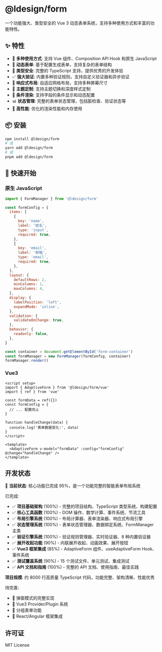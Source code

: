 # @ldesign/form

一个功能强大、类型安全的 Vue 3 动态表单系统，支持多种使用方式和丰富的功能特性。

## ✨ 特性

- 🚀 **多种使用方式**: 支持 Vue 组件、Composition API Hook 和原生 JavaScript
- 📝 **动态表单**: 基于配置生成表单，支持复杂的表单结构
- 🔧 **类型安全**: 完整的 TypeScript 支持，提供优秀的开发体验
- ✅ **强大验证**: 内置多种验证规则，支持自定义验证器和异步验证
- 📱 **响应式布局**: 自适应网格布局，支持多种屏幕尺寸
- 🎨 **主题定制**: 支持主题切换和深度样式定制
- 🔄 **条件渲染**: 支持字段的条件显示和动态配置
- 📊 **状态管理**: 完整的表单状态管理，包括脏检查、验证状态等
- 🎯 **高性能**: 优化的渲染性能和内存使用

## 📦 安装

```bash
npm install @ldesign/form
# 或
yarn add @ldesign/form
# 或
pnpm add @ldesign/form
```

## 🚀 快速开始

### 原生 JavaScript

```javascript
import { FormManager } from '@ldesign/form'

const formConfig = {
  items: [
    {
      key: 'name',
      label: '姓名',
      type: 'input',
      required: true,
    },
    {
      key: 'email',
      label: '邮箱',
      type: 'email',
      required: true,
    },
  ],
  layout: {
    defaultRows: 2,
    minColumns: 1,
    maxColumns: 4,
  },
  display: {
    labelPosition: 'left',
    expandMode: 'inline',
  },
  validation: {
    validateOnChange: true,
  },
  behavior: {
    readonly: false,
  },
}

const container = document.getElementById('form-container')
const formManager = new FormManager(formConfig, container)
formManager.render()
```

### Vue3

```vue
<script setup>
import { AdaptiveForm } from '@ldesign/form/vue'
import { ref } from 'vue'

const formData = ref({})
const formConfig = {
  // ... 配置同上
}

function handleChange(data) {
  console.log('表单数据变化:', data)
}
</script>

<template>
  <AdaptiveForm v-model="formData" :config="formConfig" @change="handleChange" />
</template>
```

## 开发状态

🎉 **当前状态**: 核心功能已完成 95%，是一个功能完整的智能表单布局系统

已完成:

- ✅ **项目基础架构** (100%) - 完整的项目结构、TypeScript 类型系统、构建配置
- ✅ **核心工具函数** (100%) - DOM 操作、数学计算、事件系统、节流工具
- ✅ **布局引擎系统** (100%) - 布局计算器、表单渲染器、响应式布局引擎
- ✅ **状态管理系统** (100%) - 表单状态管理器、数据绑定系统、FormManager 主类
- ✅ **验证引擎系统** (100%) - 验证规则管理器、实时验证器、8 种内置验证器
- ✅ **展开收起功能** (90%) - 内联展开收起、动画效果、展开按钮
- ✅ **Vue3 框架集成** (85%) - AdaptiveForm 组件、useAdaptiveForm Hook、事件系统
- ✅ **测试覆盖系统** (90%) - 15 个测试文件、单元测试、集成测试
- ✅ **API 文档和指南** (100%) - 完整的 API 文档、使用指南、最佳实践

**项目规模**: 约 8000 行高质量 TypeScript 代码，功能完整、架构清晰、性能优秀

待完善:

- 🔄 弹窗模式的完整实现
- 🔄 Vue3 Provider/Plugin 系统
- 🔄 分组表单功能
- 🔄 React/Angular 框架集成

## 许可证

MIT License

